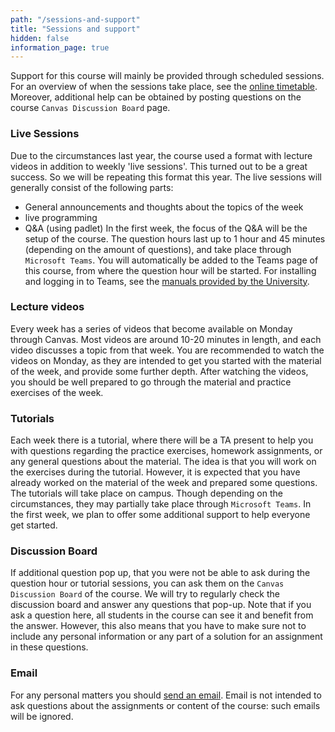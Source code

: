 ```yaml
---
path: "/sessions-and-support"
title: "Sessions and support"
hidden: false
information_page: true
---
```


Support for this course will mainly be provided through scheduled sessions. For an overview of when the sessions take place, see the [online timetable](https://timetables.eur.nl/schedule). Moreover, additional help can be obtained by posting questions on the course `Canvas Discussion Board` page.

### Live Sessions
Due to the circumstances last year, the course used a format with lecture videos in addition to weekly 'live sessions'. This turned out to be a great success. So we will be repeating this format this year. The live sessions will generally consist of the following parts:
- General announcements and thoughts about the topics of the week
- live programming 
- Q&A (using padlet)
In the first week, the focus of the Q&A will be the setup of the course. The question hours last up to 1 hour and 45 minutes (depending on the amount of questions), and take place through  `Microsoft Teams`. You will automatically be added to the Teams page of this course, from where the question hour will be started. For installing and logging in to Teams, see the [manuals provided by the University](https://my.eur.nl/en/eur/ict-1/teams-chat-and-presence). 

### Lecture videos
Every week has a series of videos that become available on Monday through Canvas. Most videos are around 10-20 minutes in length, and each video discusses a topic from that week. You are recommended to watch the videos on Monday, as they are intended to get you started with the material of the week, and provide some further depth. After watching the videos, you should be well prepared to go through the material and practice exercises of the week.

### Tutorials
Each week there is a tutorial, where there will be a TA present to help you with questions regarding the practice exercises, homework assignments, or any general questions about the material. The idea is that you will work on the exercises during the tutorial. However, it is expected that you have already worked on the material of the week and prepared some questions. The tutorials will take place on campus. Though depending on the circumstances, they may partially take place through  `Microsoft Teams`. In the first week, we plan to offer some additional support to help everyone get started.

### Discussion Board
If additional question pop up, that you were not be able to ask during the question hour or tutorial sessions, you can ask them on the `Canvas Discussion Board` of the course. We will try to regularly check the discussion board and answer any questions that pop-up. Note that if you ask a question here, all students in the course can see it and benefit from the answer. However, this also means that you have to make sure not to include any personal information or any part of a solution for an assignment in these questions.

### Email
For any personal matters you should [send an email](mailto:feb21011@ese.eur.nl). Email is not intended to ask questions about the assignments or content of the course: such emails will be ignored.